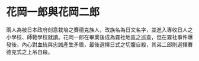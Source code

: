 # 花岡一郎與花岡二郎

兩人為被日本政府刻意栽培之賽德克族人，改族名為日文名字，並進入專收日人之小學校、師範學校就讀。花岡一郎在畢業後成為霧社地區之巡查，但在霧社事件爆發後，內心對血統與忠誠產生矛盾，最後選擇日式之切腹自殺，其弟二郎則選擇賽德克式之上吊自殺。